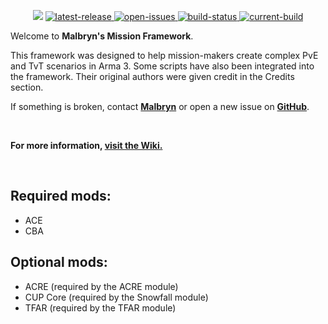 <p align="center">
    <img src="https://i.imgur.com/Lq5Do49.png">
    <a href="https://github.com/Malbryn/MalFramework/releases/latest">
        <img src="https://img.shields.io/github/v/release/Malbryn/MalFramework?label=latest%20release" alt="latest-release">
    </a>
        <a href="https://github.com/Malbryn/MalFramework/issues">
        <img src="https://img.shields.io/github/issues/Malbryn/MalFramework" alt="open-issues">
    </a>
    <a href="https://github.com/Malbryn/MalFramework/actions/workflows/build.yml">
        <img src="https://img.shields.io/github/workflow/status/Malbryn/MalFramework/Build" alt="build-status">
    </a>
    <a href="https://github.com/Malbryn/MalFramework/actions/workflows/build.yml">
        <img src="https://img.shields.io/github/v/tag/Malbryn/MalFramework?label=current%20build" alt="current-build">
    </a>
</p>

Welcome to **Malbryn's Mission Framework**.

This framework was designed to help mission-makers create complex PvE and TvT scenarios in Arma 3.
Some scripts have also been integrated into the framework. Their original authors were given credit in the Credits section.

If something is broken, contact **[Malbryn](https://www.fkgaming.eu/profile/4189-malbryn/)** or open a new issue on **[GitHub](https://github.com/Malbryn/MalFramework/issues)**.

</br>

**For more information, [visit the Wiki.](https://github.com/Malbryn/MalFramework/wiki)**

</br>

## Required mods:
 - ACE
 - CBA

## Optional mods:
 - ACRE (required by the ACRE module)
 - CUP Core (required by the Snowfall module)
 - TFAR (required by the TFAR module)
